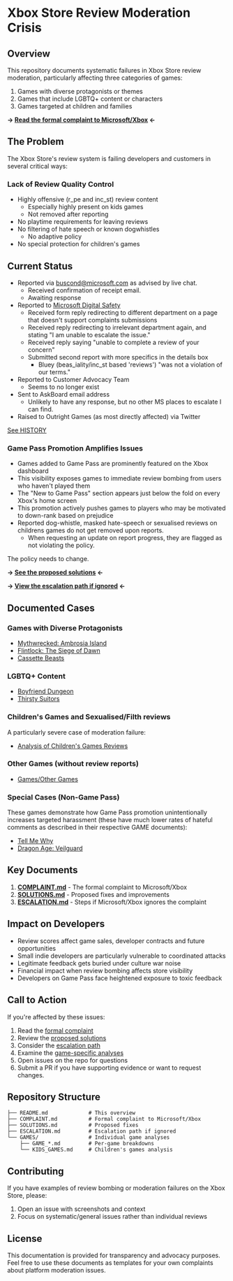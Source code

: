 # Xbox Store Review Moderation Crisis

## Overview

This repository documents systematic failures in Xbox Store review moderation, particularly affecting three categories of games:

1. Games with diverse protagonists or themes
2. Games that include LGBTQ+ content or characters
3. Games targeted at children and families

**→ [Read the formal complaint to Microsoft/Xbox](COMPLAINT.md) ←**

## The Problem

The Xbox Store's review system is failing developers and customers in several critical ways:

### Lack of Review Quality Control
- Highly offensive (r_pe and inc_st) review content
    - Especially highly present on kids games
    - Not removed after reporting
- No playtime requirements for leaving reviews
- No filtering of hate speech or known dogwhistles
    - No adaptive policy
- No special protection for children's games

## Current Status
- Reported via [buscond@microsoft.com](mailto:buscond@microsoft.com) as advised by live chat. 
    - Received confirmation of receipt email.
    - Awaiting response
- Reported to [Microsoft Digital Safety](https://www.microsoft.com/digitalsafety/report-a-concern)
    - Received form reply redirecting to different department on a page that doesn't support complaints submissions
    - Received reply redirecting to irrelevant department again, and stating "I am unable to escalate the issue."
    - Received reply saying "unable to complete a review of your concern"
    - Submitted second report with more specifics in the details box
        - Bluey (beas_iality/inc_st based 'reviews') "was not a violation of our terms."
- Reported to Customer Advocacy Team
    - Seems to no longer exist
- Sent to AskBoard email address
    - Unlikely to have any response, but no other MS places to escalate I can find.
- Raised to Outright Games (as most directly affected) via Twitter

[See HISTORY](HISTORY/)

### Game Pass Promotion Amplifies Issues
- Games added to Game Pass are prominently featured on the Xbox dashboard
- This visibility exposes games to immediate review bombing from users who haven't played them
- The "New to Game Pass" section appears just below the fold on every Xbox's home screen
- This promotion actively pushes games to players who may be motivated to down-rank based on prejudice
- Reported dog-whistle, masked hate-speech or sexualised reviews on childrens games do not get removed upon reports.
    - When requesting an update on report progress, they are flagged as not violating the policy.

The policy needs to change.

**→ [See the proposed solutions](SOLUTIONS.md) ←**

**→ [View the escalation path if ignored](ESCALATION.md) ←**

## Documented Cases

### Games with Diverse Protagonists
- [Mythwrecked: Ambrosia Island](GAMES/GAME_MYTHWRECKED.md)
- [Flintlock: The Siege of Dawn](GAMES/GAME_FLINTLOCK.md)
- [Cassette Beasts](GAMES/GAME_CASSETTE_BEASTS.md)

### LGBTQ+ Content
- [Boyfriend Dungeon](GAMES/GAME_BOYFRIEND_DUNGEON.md)
- [Thirsty Suitors](GAMES/GAME_THIRSTY_SUITORS.md)

### Children's Games and Sexualised/Filth reviews
A particularly severe case of moderation failure:
- [Analysis of Children's Games Reviews](GAMES/KIDS_GAMES.md)

### Other Games (without review reports)
- [Games/Other Games](GAMES/OTHER_GAMES.md)

### Special Cases (Non-Game Pass)
These games demonstrate how Game Pass promotion unintentionally increases targeted harassment (these have much lower rates of hateful comments as described in their respective GAME documents):
- [Tell Me Why](GAMES/GAME_TELL_ME_WHY.md)
- [Dragon Age: Veilguard](GAMES/GAME_DRAGON_AGE_VEILGUARD.md)

## Key Documents

1. **[COMPLAINT.md](COMPLAINT.md)** - The formal complaint to Microsoft/Xbox
2. **[SOLUTIONS.md](SOLUTIONS.md)** - Proposed fixes and improvements
3. **[ESCALATION.md](ESCALATION.md)** - Steps if Microsoft/Xbox ignores the complaint

## Impact on Developers

- Review scores affect game sales, developer contracts and future opportunities
- Small indie developers are particularly vulnerable to coordinated attacks
- Legitimate feedback gets buried under culture war noise
- Financial impact when review bombing affects store visibility
- Developers on Game Pass face heightened exposure to toxic feedback

## Call to Action

If you're affected by these issues:
1. Read the [formal complaint](COMPLAINT.md)
2. Review the [proposed solutions](SOLUTIONS.md)
3. Consider the [escalation path](ESCALATION.md)
4. Examine the [game-specific analyses](GAMES/)
5. Open issues on the repo for questions
6. Submit a PR if you have supporting evidence or want to request changes.

## Repository Structure

```
├── README.md             # This overview
├── COMPLAINT.md          # Formal complaint to Microsoft/Xbox
├── SOLUTIONS.md          # Proposed fixes
├── ESCALATION.md         # Escalation path if ignored
└── GAMES/                # Individual game analyses
    ├── GAME_*.md         # Per-game breakdowns
    └── KIDS_GAMES.md     # Children's games analysis
```

## Contributing

If you have examples of review bombing or moderation failures on the Xbox Store, please:
1. Open an issue with screenshots and context
2. Focus on systematic/general issues rather than individual reviews

## License

This documentation is provided for transparency and advocacy purposes. Feel free to use these documents as templates for your own complaints about platform moderation issues. 